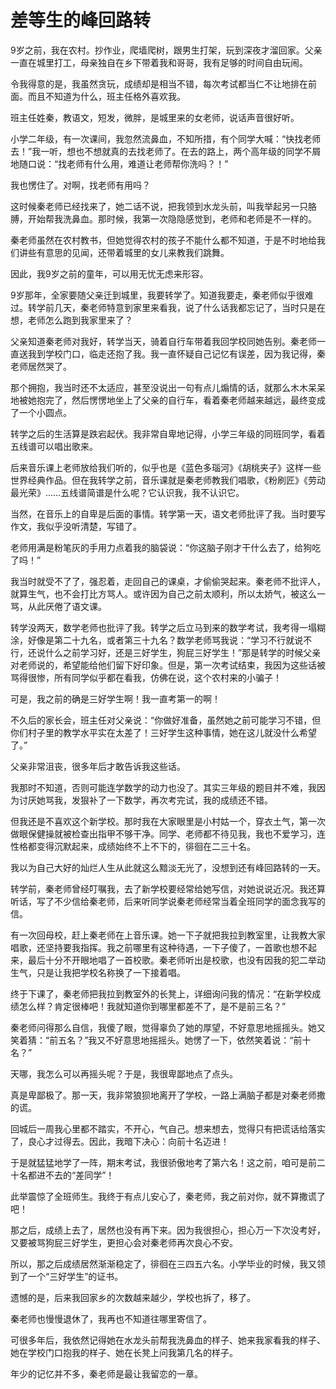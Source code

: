 # 差等生的峰回路转

9岁之前，我在农村。抄作业，爬墙爬树，跟男生打架，玩到深夜才溜回家。父亲一直在城里打工，母亲独自在乡下带着我和哥哥，我有足够的时间自由玩闹。 

令我得意的是，我虽然贪玩，成绩却是相当不错，每次考试都当仁不让地排在前面。而且不知道为什么，班主任格外喜欢我。 

班主任姓秦，教语文，短发，微胖，是城里来的女老师，说话声音很好听。 

小学二年级，有一次课间，我忽然流鼻血，不知所措，有个同学大喊：“快找老师去！”我一听，想也不想就真的去找老师了。在去的路上，两个高年级的同学不屑地随口说：“找老师有什么用，难道让老师帮你洗吗？！” 

我也愣住了。对啊，找老师有用吗？ 

这时候秦老师已经找来了，她二话不说，把我领到水龙头前，叫我举起另一只胳膊，开始帮我洗鼻血。那时候，我第一次隐隐感觉到，老师和老师是不一样的。 

秦老师虽然在农村教书，但她觉得农村的孩子不能什么都不知道，于是不时地给我们讲些有意思的见闻，还带着城里的女儿来教我们跳舞。 

因此，我9岁之前的童年，可以用无忧无虑来形容。 

9岁那年，全家要随父亲迁到城里，我要转学了。知道我要走，秦老师似乎很难过。转学前几天，秦老师特意到家里来看我，说了什么话我都忘记了，当时只是在想，老师怎么跑到我家里来了？ 

父亲知道秦老师对我好，转学当天，骑着自行车带着我回学校同她告别。秦老师一直送我到学校门口，临走还抱了我。我一直怀疑自己记忆有误差，因为我记得，秦老师居然哭了。 

那个拥抱，我当时还不太适应，甚至没说出一句有点儿煽情的话，就那么木木呆呆地被她抱完了，然后愣愣地坐上了父亲的自行车，看着秦老师越来越远，最终变成了一个小圆点。 

转学之后的生活算是跌宕起伏。我非常自卑地记得，小学三年级的同班同学，看着五线谱可以唱出歌来。 

后来音乐课上老师放给我们听的，似乎也是《蓝色多瑙河》《胡桃夹子》这样一些世界经典作品。但在我转学之前，音乐课就是秦老师教我们唱歌，《粉刷匠》《劳动最光荣》……五线谱简谱是什么呢？它认识我，我不认识它。 

当然，在音乐上的自卑是后面的事情。转学第一天，语文老师批评了我。当时要写作文，我似乎没听清楚，写错了。 

老师用满是粉笔灰的手用力点着我的脑袋说：“你这脑子刚才干什么去了，给狗吃了吗！” 

我当时就受不了了，强忍着，走回自己的课桌，才偷偷哭起来。秦老师不批评人，就算生气，也不会打比方骂人。或许因为自己之前太顺利，所以太娇气，被这么一骂，从此厌倦了语文课。 

转学没两天，数学老师也批评了我。转学之后立马到来的数学考试，我考得一塌糊涂，好像是第二十九名，或者第三十九名？数学老师骂我说：“学习不行就说不行，还说什么之前学习好，还是三好学生，狗屁三好学生！”那是转学的时候父亲对老师说的，希望能给他们留下好印象。但是，第一次考试结束，我因为这些话被骂得很惨，所有同学似乎都在看我，仿佛在说，这个农村来的小骗子！ 

可是，我之前的确是三好学生啊！我一直考第一的啊！ 

不久后的家长会，班主任对父亲说：“你做好准备，虽然她之前可能学习不错，但你们村子里的教学水平实在太差了！三好学生这种事情，她在这儿就没什么希望了。” 

父亲非常沮丧，很多年后才敢告诉我这些话。 

我那时不知道，否则可能连学数学的动力也没了。其实三年级的题目并不难，我因为讨厌她骂我，发狠补了一下数学，再次考完试，我的成绩还不错。 

但我还是不喜欢这个新学校。那时我在大家眼里是小村姑一个，穿衣土气，第一次做眼保健操就被检查出指甲不够干净。同学、老师都不待见我，我也不爱学习，连性格都变得沉默起来，成绩始终不上不下的，徘徊在二三十名。 

我以为自己大好的灿烂人生从此就这么黯淡无光了，没想到还有峰回路转的一天。 

转学前，秦老师曾经叮嘱我，去了新学校要经常给她写信，对她说说近况。我还算听话，写了不少信给秦老师，后来听同学说秦老师经常当着全班同学的面念我写的信。 

有一次回母校，赶上秦老师在上音乐课。她一下子就把我拉到教室里，让我教大家唱歌，还坚持要我指挥。我之前哪里有这种待遇，一下子傻了，一首歌也想不起来，最后十分不开眼地唱了一首校歌。秦老师听出是校歌，也没有因我的犯二举动生气，只是让我把学校名称换了一下接着唱。 

终于下课了，秦老师把我拉到教室外的长凳上，详细询问我的情况：“在新学校成绩怎么样？肯定很棒吧！我就知道你到哪里都差不了，是不是前三名？” 

秦老师问得那么自信，我傻了眼，觉得辜负了她的厚望，不好意思地摇摇头。她又笑着猜：“前五名？”我又不好意思地摇摇头。她愣了一下，依然笑着说：“前十名？” 

天哪，我怎么可以再摇头呢？于是，我很卑鄙地点了点头。 

真是卑鄙极了。那一天，我非常狼狈地离开了学校，一路上满脑子都是对秦老师撒的谎。 

回城后一周我心里都不踏实，不开心，气自己。想来想去，觉得只有把谎话给落实了，良心才过得去。因此，我暗下决心：向前十名迈进！ 

于是就猛猛地学了一阵，期末考试，我很骄傲地考了第六名！这之前，咱可是前二十名都进不去的“差同学”！ 

此举震惊了全班师生。我终于有点儿安心了，秦老师，我之前对你，就不算撒谎了吧！ 

那之后，成绩上去了，居然也没有再下来。因为我很担心，担心万一下次没考好，又要被骂狗屁三好学生，更担心会对秦老师再次良心不安。 

所以，那之后成绩居然渐渐稳定了，徘徊在三四五六名。小学毕业的时候，我又领到了一个“三好学生”的证书。 

遗憾的是，后来我回家乡的次数越来越少，学校也拆了，移了。 

秦老师也慢慢退休了，我再也不知道往哪里寄信了。 

可很多年后，我依然记得她在水龙头前帮我洗鼻血的样子、她来我家看我的样子、她在学校门口抱我的样子、她在长凳上问我第几名的样子。 

年少的记忆并不多，秦老师是最让我留恋的一章。